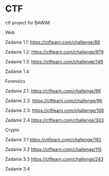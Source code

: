 # CTF
ctf project for BAWiM


Web

Zadanie 1.1:
https://ctflearn.com/challenge/88


Zadanie 1.2:
https://ctflearn.com/challenge/979


Zadanie 1.3:
https://ctflearn.com/challenge/149

Zadanie 1.4


Forensics


Zadanie 2.1:
https://ctflearn.com/challenge/96

Zadanie 2.2:
https://ctflearn.com/challenge/96

Zadanie 2.3:
https://ctflearn.com/challenge/108

Zadanie 2.4
https://ctflearn.com/challenge/303


Crypto


Zadanie 3.1
https://ctflearn.com/challenge/192

Zadanie 3.2
https://ctflearn.com/challenge/115

Zadanie 3.3
https://ctflearn.com/challenge/243

Zadanie 3.4









